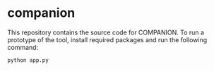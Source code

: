 # companion

This repository contains the source code for COMPANION. 
To run a prototype of the tool, install required packages and run the following command:

```
python app.py
```